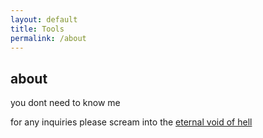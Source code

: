 ```yaml
---
layout: default
title: Tools
permalink: /about
---
```


## about

you dont need to know me

for any inquiries please scream into the [eternal void of hell](/eternalvoidofhell/)
